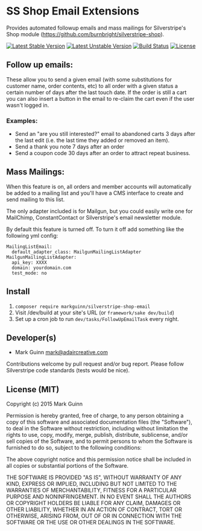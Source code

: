 SS Shop Email Extensions
========================

Provides automated followup emails and mass mailings for Silverstripe's Shop 
module (https://github.com/burnbright/silverstripe-shop).

[![Latest Stable Version](https://poser.pugx.org/markguinn/silverstripe-shop-email/v/stable.png)](https://packagist.org/packages/markguinn/silverstripe-shop-email)
[![Latest Unstable Version](https://poser.pugx.org/markguinn/silverstripe-shop-email/v/unstable.png)](https://packagist.org/packages/markguinn/silverstripe-shop-email)
[![Build Status](https://travis-ci.org/markguinn/silverstripe-shop-email.svg?branch=master)](https://travis-ci.org/markguinn/silverstripe-shop-email)
[![License](https://poser.pugx.org/markguinn/silverstripe-shop-email/license.png)](https://packagist.org/packages/markguinn/silverstripe-shop-email)


Follow up emails:
-----------------

These allow you to send a given email (with some substitutions for customer
name, order contents, etc) to all order with a given status a certain number
of days after the last touch date. If the order is still a cart you can
also insert a button in the email to re-claim the cart even if the user wasn't
logged in.

### Examples:

* Send an "are you still interested?" email to abandoned carts 3 days after the
  last edit (i.e. the last time they added or removed an item).
* Send a thank you note 7 days after an order
* Send a coupon code 30 days after an order to attract repeat business.


Mass Mailings:
--------------

When this feature is on, all orders and member accounts will automatically be
added to a mailing list and you'll have a CMS interface to create and send
mailing to this list.

The only adapter included is for Mailgun, but you could easily write one for
MailChimp, ConstantContact or Silverstripe's email newsletter module.

By default this feature is turned off. To turn it off add something like the
following yml config:

```
MailingListEmail:
  default_adapter_class: MailgunMailingListAdapter
MailgunMailingListAdapter:
  api_key: XXXX
  domain: yourdomain.com
  test_mode: no
```


Install
-------

1. `composer require markguinn/silverstripe-shop-email`
2. Visit /dev/build at your site's URL (or `framework/sake dev/build`) 
3. Set up a cron job to run `dev/tasks/FollowUpEmailTask` every night.


Developer(s)
------------
- Mark Guinn <mark@adaircreative.com>

Contributions welcome by pull request and/or bug report.
Please follow Silverstripe code standards (tests would be nice).


License (MIT)
-------------
Copyright (c) 2015 Mark Guinn

Permission is hereby granted, free of charge, to any person obtaining a copy of
this software and associated documentation files (the "Software"), to deal in
the Software without restriction, including without limitation the rights to use,
copy, modify, merge, publish, distribute, sublicense, and/or sell copies of the
Software, and to permit persons to whom the Software is furnished to do so, subject
to the following conditions:

The above copyright notice and this permission notice shall be included in all copies
or substantial portions of the Software.

THE SOFTWARE IS PROVIDED "AS IS", WITHOUT WARRANTY OF ANY KIND, EXPRESS OR IMPLIED,
INCLUDING BUT NOT LIMITED TO THE WARRANTIES OF MERCHANTABILITY, FITNESS FOR A PARTICULAR
PURPOSE AND NONINFRINGEMENT. IN NO EVENT SHALL THE AUTHORS OR COPYRIGHT HOLDERS BE LIABLE
FOR ANY CLAIM, DAMAGES OR OTHER LIABILITY, WHETHER IN AN ACTION OF CONTRACT, TORT OR
OTHERWISE, ARISING FROM, OUT OF OR IN CONNECTION WITH THE SOFTWARE OR THE USE OR OTHER
DEALINGS IN THE SOFTWARE.
